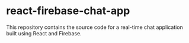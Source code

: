 # react-firebase-chat-app
This repository contains the source code for a real-time chat application built using React and Firebase.

